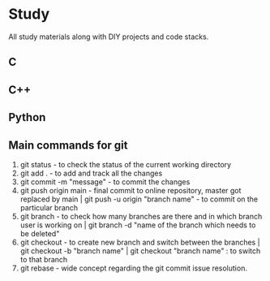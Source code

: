 # Study
All study materials along with DIY projects and code stacks.

## C
## C++
## Python

## Main commands for git
1. git status - to check the status of the current working directory
2. git add . - to add and track all the changes
3. git commit -m "message" - to commit the changes
4. git push origin main - final commit to online repository, master got replaced by main | git push -u origin "branch name" - to commit on the particular branch
5. git branch - to check how many branches are there and in which branch user is working on | git branch -d "name of the branch which needs to be deleted"
6. git checkout - to create new branch and switch between the branches | git checkout -b "branch name" | git checkout "branch name" : to switch to that branch
7. git rebase - wide concept regarding the git commit issue resolution.